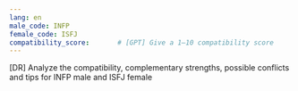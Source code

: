 ```yaml
---
lang: en
male_code: INFP
female_code: ISFJ
compatibility_score:       # [GPT] Give a 1–10 compatibility score
---
```


[DR] Analyze the compatibility, complementary strengths, possible conflicts and tips for INFP male and ISFJ female

